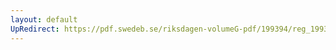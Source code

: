 ```yaml
---
layout: default
UpRedirect: https://pdf.swedeb.se/riksdagen-volumeG-pdf/199394/reg_199394/reg_199394_0444.pdf
---
```

